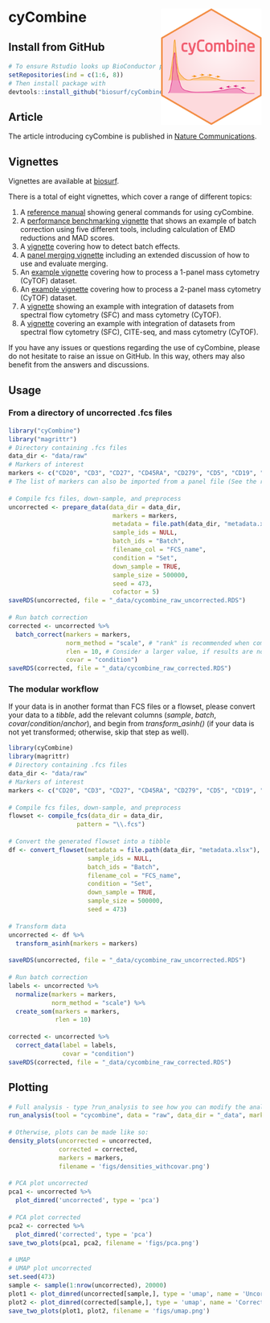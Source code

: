 
<!-- README.md is generated from README.Rmd. Please edit that file -->

# cyCombine <img src="inst/cyCombine.png" width="200" align="right" />

<!-- badges: start -->
<!-- [![Lifecycle: experimental](https://img.shields.io/badge/lifecycle-experimental-orange.svg)](https://www.tidyverse.org/lifecycle/#experimental) -->
<!-- [![Lifecycle: stable](https://img.shields.io/badge/lifecycle-stable-brightgreen.svg)](https://lifecycle.r-lib.org/articles/stages.html#stable) -->
<!-- badges: end -->
<!-- ## Clone github repository -->
<!-- ``` {sh, eval = FALSE} -->
<!-- # Run in terminal -->
<!-- git clone git@github.com:shdam/cyCombine.git -->
<!-- ``` -->
<!-- ## Restore renv library -->
<!-- ``` {r, eval = FALSE} -->
<!-- # Open project in Rstudio -->
<!-- # Install renv and restore library -->
<!-- install.packages("renv") -->
<!-- library(renv) -->
<!-- renv::restore() -->
<!-- ``` -->

## Install from GitHub

``` r
# To ensure Rstudio looks up BioConductor packages run:
setRepositories(ind = c(1:6, 8))
# Then install package with
devtools::install_github("biosurf/cyCombine")
```

## Article

The article introducing cyCombine is published in [Nature
Communications](https://doi.org/10.1038/s41467-022-29383-5).

## Vignettes

Vignettes are available at [biosurf](https://biosurf.org/cyCombine).

There is a total of eight vignettes, which cover a range of different
topics:

1.  A [reference manual](https://biosurf.org/cyCombine_ref_manual.html)
    showing general commands for using cyCombine.
2.  A [performance benchmarking
    vignette](https://biosurf.org/cyCombine_benchmarking.html) that
    shows an example of batch correction using five different tools,
    including calculation of EMD reductions and MAD scores.
3.  A
    [vignette](https://biosurf.org/cyCombine_detect_batch_effects.html)
    covering how to detect batch effects.
4.  A [panel merging
    vignette](https://biosurf.org/cyCombine_panel_merging.html)
    including an extended discussion of how to use and evaluate merging.
5.  An [example
    vignette](https://biosurf.org/cyCombine_CyTOF_1panel.html) covering
    how to process a 1-panel mass cytometry (CyTOF) dataset.
6.  An [example
    vignette](https://biosurf.org/cyCombine_CyTOF_2panels.html) covering
    how to process a 2-panel mass cytometry (CyTOF) dataset.
7.  A [vignette](https://biosurf.org/cyCombine_Spectralflow_CyTOF.html)
    showing an example with integration of datasets from spectral flow
    cytometry (SFC) and mass cytometry (CyTOF).
8.  A
    [vignette](https://biosurf.org/cyCombine_CITEseq_Spectral_CyTOF.html)
    covering an example with integration of datasets from spectral flow
    cytometry (SFC), CITE-seq, and mass cytometry (CyTOF).

If you have any issues or questions regarding the use of cyCombine,
please do not hesitate to raise an issue on GitHub. In this way, others
may also benefit from the answers and discussions.

## Usage

### From a directory of uncorrected .fcs files

``` r
library("cyCombine")
library("magrittr")
# Directory containing .fcs files
data_dir <- "data/raw"
# Markers of interest
markers <- c("CD20", "CD3", "CD27", "CD45RA", "CD279", "CD5", "CD19", "CD14", "CD45RO", "GranzymeA", "GranzymeK", "FCRL6", "CD355", "CD152", "CD69", "CD33", "CD4", "CD337", "CD8", "CD197", "LAG3", "CD56", "CD137", "CD161", "FoxP3", "CD80", "CD270", "CD275", "CD134", "CD278", "CD127", "KLRG1", "CD25", "HLADR", "TBet", "XCL1")
# The list of markers can also be imported from a panel file (See the reference manual for an example)

# Compile fcs files, down-sample, and preprocess
uncorrected <- prepare_data(data_dir = data_dir,
                             markers = markers,
                             metadata = file.path(data_dir, "metadata.xlsx"), # Can also be .csv file or data.frame object
                             sample_ids = NULL,
                             batch_ids = "Batch",
                             filename_col = "FCS_name",
                             condition = "Set",
                             down_sample = TRUE,
                             sample_size = 500000,
                             seed = 473,
                             cofactor = 5) 
saveRDS(uncorrected, file = "_data/cycombine_raw_uncorrected.RDS")

# Run batch correction
corrected <- uncorrected %>%
  batch_correct(markers = markers,
                norm_method = "scale", # "rank" is recommended when combining data with heavy batch effects
                rlen = 10, # Consider a larger value, if results are not convincing (e.g. 100)
                covar = "condition")
saveRDS(corrected, file = "_data/cycombine_raw_corrected.RDS")
```

### The modular workflow

If your data is in another format than FCS files or a flowset, please
convert your data to a *tibble*, add the relevant columns (*sample*,
*batch*, *covar*/*condition*/*anchor*), and begin from
*transform_asinh()* (if your data is not yet transformed; otherwise,
skip that step as well).

``` r
library(cyCombine)
library(magrittr)
# Directory containing .fcs files
data_dir <- "data/raw"
# Markers of interest
markers <- c("CD20", "CD3", "CD27", "CD45RA", "CD279", "CD5", "CD19", "CD14", "CD45RO", "GranzymeA", "GranzymeK", "FCRL6", "CD355", "CD152", "CD69", "CD33", "CD4", "CD337", "CD8", "CD197", "LAG3", "CD56", "CD137", "CD161", "FoxP3", "CD80", "CD270", "CD275", "CD134", "CD278", "CD127", "KLRG1", "CD25", "HLADR", "TBet", "XCL1")

# Compile fcs files, down-sample, and preprocess
flowset <- compile_fcs(data_dir = data_dir,
                   pattern = "\\.fcs")

# Convert the generated flowset into a tibble
df <- convert_flowset(metadata = file.path(data_dir, "metadata.xlsx"),
                      sample_ids = NULL,
                      batch_ids = "Batch",
                      filename_col = "FCS_name",
                      condition = "Set",
                      down_sample = TRUE,
                      sample_size = 500000,
                      seed = 473)

# Transform data
uncorrected <- df %>% 
  transform_asinh(markers = markers)

saveRDS(uncorrected, file = "_data/cycombine_raw_uncorrected.RDS")

# Run batch correction
labels <- uncorrected %>%
  normalize(markers = markers,
            norm_method = "scale") %>%
  create_som(markers = markers,
             rlen = 10)

corrected <- uncorrected %>%
  correct_data(label = labels,
               covar = "condition")
saveRDS(corrected, file = "_data/cycombine_raw_corrected.RDS")
```

<!-- ### From a flowset -->
<!-- ```{r, eval = FALSE} -->
<!-- library(cyCombine) -->
<!-- library(magrittr) -->
<!-- # Load data -->
<!-- # Should contain the flowset, sample_ids, batch_ids, and markers of interest -->
<!-- load("data/flowset.Rdata") -->
<!-- # Convert flowset to workable datafram and transform data -->
<!-- uncorrected <- flowset %>% -->
<!--   convert_flowset(batch_ids = batch_ids, -->
<!--                   sample_ids = sample_ids, -->
<!--                   down_sample = TRUE, -->
<!--                   sample_size = 100000, -->
<!--                   seed = 473) %>%  -->
<!--   transform_asinh(markers = markers) -->
<!-- # Run batch correction -->
<!-- corrected <- uncorrected %>% -->
<!--   batch_correct(seed = 473) -->
<!-- ``` -->

## Plotting

``` r
# Full analysis - type ?run_analysis to see how you can modify the analysis
run_analysis(tool = "cycombine", data = "raw", data_dir = "_data", markers = markers)

# Otherwise, plots can be made like so:
density_plots(uncorrected = uncorrected,
              corrected = corrected,
              markers = markers,
              filename = 'figs/densities_withcovar.png')

# PCA plot uncorrected
pca1 <- uncorrected %>%
  plot_dimred('uncorrected', type = 'pca')
  
# PCA plot corrected
pca2 <- corrected %>%
  plot_dimred('corrected', type = 'pca')
save_two_plots(pca1, pca2, filename = 'figs/pca.png')

# UMAP
# UMAP plot uncorrected
set.seed(473)
sample <- sample(1:nrow(uncorrected), 20000)
plot1 <- plot_dimred(uncorrected[sample,], type = 'umap', name = 'Uncorrected')
plot2 <- plot_dimred(corrected[sample,], type = 'umap', name = 'Corrected')
save_two_plots(plot1, plot2, filename = 'figs/umap.png')
```
